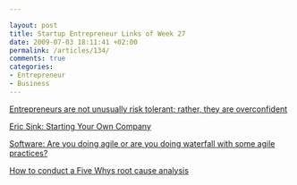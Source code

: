 ```yaml
---

layout: post
title: Startup Entrepreneur Links of Week 27
date: 2009-07-03 18:11:41 +02:00
permalink: /articles/134/
comments: true
categories: 
- Entrepreneur
- Business
---
```


[Entrepreneurs are not unusually risk tolerant; rather, they are
overconfident](http://www.businessweek.com/smallbiz/content/feb2005/sb2005021_6109_sb013.htm)

[Eric Sink: Starting Your Own
Company](http://www.ericsink.com/bos/Starting_Your_Own_Company.html)

[Software: Are you doing agile or are you doing waterfall with some
agile
practices?](http://www.makinggoodsoftware.com/2009/04/27/are-you-doing-agile-or-are-you-doing-waterfall-with-some-agile-practices/)

[How to conduct a Five Whys root cause
analysis](http://startuplessonslearned.blogspot.com/2009/07/how-to-conduct-five-whys-root-cause.html)
